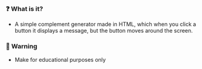 ### ❓ What is it?
- A simple complement generator made in HTML, which when you click a button it displays a message, but the button moves around the screen.

### 📜 Warning
- Make for educational purposes only
